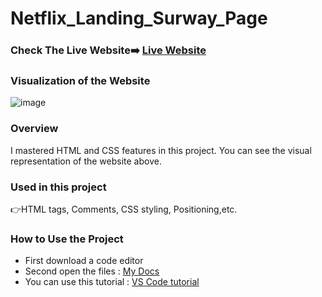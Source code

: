 # Netflix_Landing_Surway_Page

### Check The Live Website➡️ [Live Website](https://sekunev.github.io/Projects/04_Netflix/)

### Visualization of the Website
![image](https://user-images.githubusercontent.com/101554737/184588266-7f75aeaa-f5cc-4609-879d-dfa9d0ead225.png)

### Overview
I mastered HTML and CSS features in this project. You can see the visual representation of the website above.

### Used in this project
👉HTML tags, Comments, CSS styling, Positioning,etc.

### How to Use the Project
+ First download a code editor
+ Second open the files : [My Docs](https://github.com/Sekunev/Projects/tree/main/04_Netflix/)
+ You can use this tutorial : [VS Code tutorial](https://www.youtube.com/watch?v=fJEbVCrEMSE)

